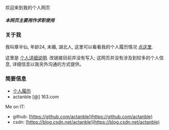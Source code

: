 ﻿

欢迎来到我的个人网页

##### 本网页主要用作求职使用 

### 关于我

我叫章半仙, 年龄24, 未婚, 湖北人, 这里可以看看我的个人履历情况 [点这里](/cv).

这里是 [个人详细说明](/it4bi). 改链接目前并没有写入; 这网页并没有涉及到较多的个人信息, 详细信息以我另外沟通的方式提供。


### 简要信息

- [个人履历](/cv)
- actanble [@] 163.com

Me on IT:

- github: [https://github.com/actanble](https://github.com/actanble)
- csdn: [https://blog.csdn.net/actanble](https://blog.csdn.net/actanble)

